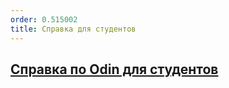 ```yaml
---
order: 0.515002
title: Справка для студентов
---
```


## [**Справка по Odin для студентов**](https://gramax.smile-tech.study/OdinStudents_help/voprosy/prilozhenie-odin)


